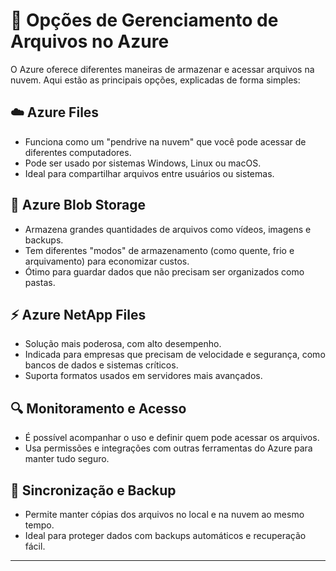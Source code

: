 # 📁 Opções de Gerenciamento de Arquivos no Azure

O Azure oferece diferentes maneiras de armazenar e acessar arquivos na nuvem. Aqui estão as principais opções, explicadas de forma simples:

## ☁️ Azure Files
- Funciona como um "pendrive na nuvem" que você pode acessar de diferentes computadores.
- Pode ser usado por sistemas Windows, Linux ou macOS.
- Ideal para compartilhar arquivos entre usuários ou sistemas.

## 🧱 Azure Blob Storage
- Armazena grandes quantidades de arquivos como vídeos, imagens e backups.
- Tem diferentes "modos" de armazenamento (como quente, frio e arquivamento) para economizar custos.
- Ótimo para guardar dados que não precisam ser organizados como pastas.

## ⚡ Azure NetApp Files
- Solução mais poderosa, com alto desempenho.
- Indicada para empresas que precisam de velocidade e segurança, como bancos de dados e sistemas críticos.
- Suporta formatos usados em servidores mais avançados.

## 🔍 Monitoramento e Acesso
- É possível acompanhar o uso e definir quem pode acessar os arquivos.
- Usa permissões e integrações com outras ferramentas do Azure para manter tudo seguro.

## 🔄 Sincronização e Backup
- Permite manter cópias dos arquivos no local e na nuvem ao mesmo tempo.
- Ideal para proteger dados com backups automáticos e recuperação fácil.

---
